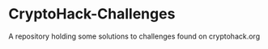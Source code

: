 # CryptoHack-Challenges
  A repository holding some solutions to challenges found on cryptohack.org
